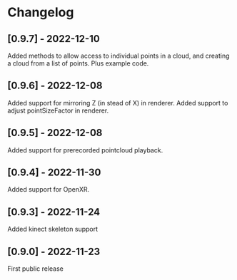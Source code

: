 # Changelog

## [0.9.7] - 2022-12-10

Added methods to allow access to individual points in a cloud, and creating a cloud from a list of points. Plus example code.

## [0.9.6] - 2022-12-08

Added support for mirroring Z (in stead of X) in renderer.
Added support to adjust pointSizeFactor in renderer.

## [0.9.5] - 2022-12-08

Added support for prerecorded pointcloud playback.

## [0.9.4] - 2022-11-30

Added support for OpenXR.

## [0.9.3] - 2022-11-24

Added kinect skeleton support

## [0.9.0] - 2022-11-23

First public release